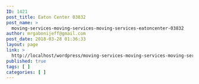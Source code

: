 ```yaml
---
ID: 1421
post_title: Eaton Center 03832
post_name: >
  moving-services-moving-services-moving-services-eatoncenter-03832
author: mrgabonijeff@gmail.com
post_date: 2018-03-28 01:36:33
layout: page
link: >
  http://localhost/wordpress/moving-services-moving-services-moving-services-eatoncenter-03832/
published: true
tags: [ ]
categories: [ ]
---
```

